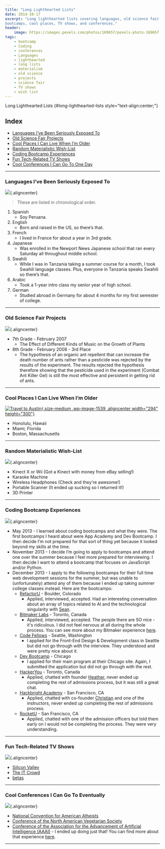 ```yaml
---
title: "Long Lighthearted Lists"
date: 2014-10-17
excerpt: "Long lighthearted lists covering languages, old science fair project, coding
bootcamps, cool places, TV shows, and conferences."
header:
    image: https://images.pexels.com/photos/169657/pexels-photo-169657.jpeg
tags:
    - bootcamp
    - Coding
    - conferences
    - Languages
    - lighthearted
    - long lists
    - materialism
    - old science
    - projects
    - science fair
    - TV shows
    - wish list
---
```


Long Lighthearted Lists {#long-lighthearted-lists style="text-align:center;"}

Index
-----

-   [Languages I’ve Been Seriously Exposed To](#section-languages)
-   [Old Science Fair Projects](#section-oldscience)
-   [Cool Places I Can Live When I’m Older](#section-places)
-   [Random Materialistic Wish-List](#section-wishes)
-   [Coding Bootcamp Experiences](#section-bootcamps)
-   [Fun Tech-Related TV Shows](#section-techtv)
-   [Cool Conferences I Can Go To One Day](#section-conferences)

------------------------------------------------------------------------

### Languages I’ve Been Seriously Exposed To

![](http://www.clker.com/cliparts/5/9/c/2/1194984395619889880earth_globe_dan_gerhrads_01.svg.med.png){.aligncenter}

> These are listed in chronological order.

1.  Spanish
    -   Soy Peruana.
2.  English
    -   Born and raised in the US, so there’s that.
3.  French
    -   I lived in France for about a year in 3rd grade.
4.  Japanese
    -   Was enrolled in the Newport News Japanese school that ran every
        Saturday all throughout middle school.
5.  Swahili
    -   While I was in Tanzania taking a summer course for a month, I
        took Swahili language classes. Plus, everyone in Tanzania speaks
        Swahili so there’s that.
6.  Arabic
    -   Took a 1-year intro class my senior year of high school.
7.  German
    -   Studied abroad in Germany for about 4 months for my first
        semester of college.

------------------------------------------------------------------------

### Old Science Fair Projects

![](http://shaullelementary.oursciencefair.com/doc.ashx?id=1491){.aligncenter}

-   7th Grade - February 2007
    -   The Effect of Different Kinds of Music on the Growth of Plants
-   8th Grade - February 2008 - 3rd Place
    -   The hypothesis of an organic ant repellent that can increase the
        death number of ants rather than a pesticide was rejected by the
        results of the experiment. The results rejected the hypothesis
        therefore showing that the pesticide used in the experiment
        (Combat Ant Killer Gel) is still the most effective and
        persistent in getting rid of ants.

------------------------------------------------------------------------

### Cool Places I Can Live When I’m Older

[![Travel to
Austin](https://fvcproductions.files.wordpress.com/2015/01/img_0074.jpg?w=294){.size-medium
.wp-image-1539 .aligncenter width="294"
height="300"}](https://fvcproductions.files.wordpress.com/2015/01/img_0074.jpg)

-   Honolulu, Hawaii
-   Miami, Florida
-   Boston, Massachusetts

------------------------------------------------------------------------

### Random Materialistic Wish-List

![](http://s3.amazonaws.com/rapgenius/Genie-image.gif){.aligncenter}

-   Kinect X or Wii (Got a Kinect with money from eBay selling!)
-   Karaoke Machine
-   Wireless Headphones (Check and they're awesome!)
-   Portable Scanner (It ended up sucking so I returned it!)
-   3D Printer

------------------------------------------------------------------------

### Coding Bootcamp Experiences

![](http://cdn.skilledup.com/wp-content/uploads/2013/08/coding-bootcamp.jpg){.aligncenter}

-   May 2013 - I learned about coding bootcamps and what they were. The
    first bootcamps I heard about were App Academy and Dev Bootcamp. I
    then decide I’m not prepared for that sort of thing yet because it
    looked beyond my skills at the time.
-   November 2013 - I decide I’m going to apply to bootcamps and attend
    one over the summer because I feel more prepared for interviewing. I
    then decide I want to attend a bootcamp that focuses on JavaScript
    and/or Python.
-   December 2013 - I apply to the following bootcamps for their full
    time web development sessions for the summer, but was unable to
    (unfortunately) attend any of them because I ended up taking summer
    college classes instead. Here are the bootcamps:
    -   [RefactorU](http://www.refactoru.com) - Boulder, Colorado
        -   Applied, interviewed, accepted. Had an interesting
            conversation about an array of topics related to AI and the
            technological singularity with
            [Sean](https://twitter.com/seandaken "Sean Daken - Twitter").
    -   [Bitmaker Labs](http://bitmakerlabs.com) - Toronto, Canada
        -   Applied, interviewed, accepted. The people there are SO
            nice - it's ridiculous. I did not feel nervous at all during
            the whole process. You can see more about my Bitmaker
            experience
            [here](http://fvcproductions.com/2014/03/12/bitmaker-labs/ "Bitmaker Labs").
    -   [Code Fellows](http://www.codefellows.org/ "Code Fellows") -
        Seattle, Washington
        -   I applied for the Front-End Design & Development class in
            Seattle but did not go through with the interview. They
            understood and were pretty nice about it.
    -   [Dev Bootcamp](http://devbootcamp.com/ "Dev Bootcamp") - Chicago
        -   I applied for their main program at their Chicago site.
            Again, I submitted the application but did not go through
            with the rest.
    -   [HackerYou](http://hackeryou.com) - Toronto, Canada
        -   Applied, chatted with founder
            [Heather](https://twitter.com/heatherpayne "Heather Payne - Twitter"),
            never ended up completing the rest of admissions process,
            but it was still a great chat.
    -   [Hackbright Academy](http://www.hackbrightacademy.com) - San
        Francisco, CA
        -   Applied, chatted with co-founder
            [Christian](https://twitter.com/chriszf "Christian - Twitter")
            and one of the instructors, never ended up completing the
            rest of admissions process.
    -   [RocketU](http://rocket-space.com/rocketu/ "RocketU") - San
        Francisco, CA
        -   Applied, chatted with one of the admission officers but told
            them early on I would not be completing the process. They
            were very understanding.

------------------------------------------------------------------------

### Fun Tech-Related TV Shows

![](https://fanart.tv/fanart/tv/277165/hdtvlogo/silicon-valley-534724dd97592.png){.aligncenter}

-   [Silicon Valley](http://www.imdb.com/title/tt2575988/)
-   [The IT Crowd](http://www.imdb.com/title/tt0487831/)
-   [betas](http://www.imdb.com/title/tt3012184/)

------------------------------------------------------------------------

### Cool Conferences I Can Go To Eventually

![](http://www.icwsm.org/2012/images/supported-by/aaai.png){.aligncenter}

-   [National Convention for American
    Atheists](http://atheists.org/convention2015)
-   [Conference of the North American Vegetarian
    Society](http://www.vegetariansummerfest.org/index.htm)
-   [Conference of the Association for the Advancement of Artificial
    Intelligence
    (AAAI)](http://www.aaai.org/Conferences/AAAI/aaai15.php) - I ended
    up doing just that! You can find more about that experience
    [here](http://fvcproductions.com/2015/01/30/adventures-with-aaai-2015/ "Adventures with AAAI").

------------------------------------------------------------------------
